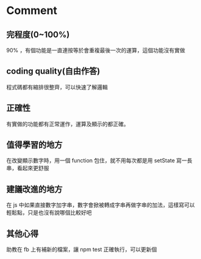 # Comment
## 完程度(0~100%)
90% ，有個功能是一直連按等於會重複最後一次的運算，這個功能沒有實做

## coding quality(自由作答)
程式碼都有縮排很整齊，可以快速了解邏輯

## 正確性
有實做的功能都有正常運作，運算及顯示的都正確。

## 值得學習的地方
在改變顯示數字時，用一個 function 包住，就不用每次都是用 setState 寫一長串，看起來更舒服

## 建議改進的地方
在 js 中如果直接數字加字串，數字會掀被轉成字串再做字串的加法，這樣寫可以輕鬆點，只是也沒有說哪個比較好吧

## 其他心得
助教在 fb 上有補新的檔案，讓 npm test 正確執行，可以更新個
